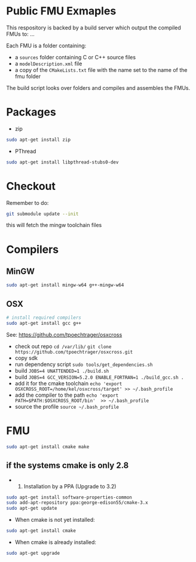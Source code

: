 # Public FMU Exmaples

This respository is backed by a build server which output the compiled FMUs to: ...

Each FMU is a folder containing:
 - a `sources` folder containing C or C++ source files
 - a `modelDescription.xml` file
 - a copy of the `CMakeLists.txt` file with the name set to the name of the fmu folder

The build script looks over folders and compiles and assembles the FMUs.


# Packages

- zip

```bash
sudo apt-get install zip
```

- PThread

```bash
sudo apt-get install libpthread-stubs0-dev
```

# Checkout

Remember to do:

```bash
git submodule update --init
```
this will fetch the mingw toolchain files

# Compilers

## MinGW

```bash
sudo apt-get install mingw-w64 g++-mingw-w64
```

## OSX

```bash
# install required compilers
sudo apt-get install gcc g++
```

See: https://github.com/tpoechtrager/osxcross

- check out repo `cd /var/lib/` `git clone https://github.com/tpoechtrager/osxcross.git`
- copy sdk
- run dependency script `sudo tools/get_dependencies.sh`
- build `JOBS=4 UNATTENDED=1 ./build.sh`
- build `JOBS=4 GCC_VERSION=5.2.0 ENABLE_FORTRAN=1 ./build_gcc.sh .`
- add it for the cmake toolchain `echo 'export OSXCROSS_ROOT=/home/kel/osxcross/target' >> ~/.bash_profile`
- add the compiler to the path `echo 'export PATH=$PATH:$OSXCROSS_ROOT/bin'  >> ~/.bash_profile`
- source the profile `source ~/.bash_profile`


# FMU

```bash
sudo apt-get install cmake make
```

## if the systems cmake is only 2.8

- 1. Installation by a PPA (Upgrade to 3.2)
```bash
sudo apt-get install software-properties-common
sudo add-apt-repository ppa:george-edison55/cmake-3.x
sudo apt-get update
```
-  When cmake is not yet installed:
 ```bash
sudo apt-get install cmake
```
- When cmake is already installed:
 ```bash
sudo apt-get upgrade
```

